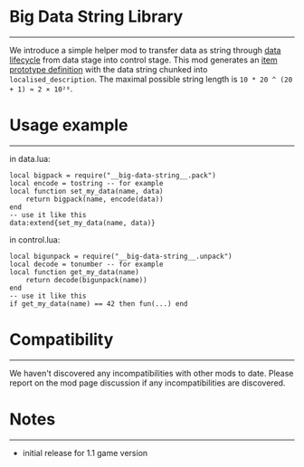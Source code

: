 # Big Data String Library
------------------------------------------------------------------------------------------------
We introduce a simple helper mod to transfer data as string through [data lifecycle](https://lua-api.factorio.com/latest/Data-Lifecycle.html) from data stage into control stage.
This mod generates an [item prototype definition](https://wiki.factorio.com/Prototype/Item) with the data string chunked into `localised_description`.
The maximal possible string length is `10 * 20 ^ (20 + 1) ≈ 2 × 10²⁸`.


# Usage example
------------------------------------------------------------------------------------------------

in data.lua:

    local bigpack = require("__big-data-string__.pack")
    local encode = tostring -- for example
    local function set_my_data(name, data)
        return bigpack(name, encode(data))
    end
    -- use it like this
    data:extend{set_my_data(name, data)}


in control.lua:

    local bigunpack = require("__big-data-string__.unpack")
    local decode = tonumber -- for example
    local function get_my_data(name)
        return decode(bigunpack(name))
    end
    -- use it like this
    if get_my_data(name) == 42 then fun(...) end



# Compatibility
------------------------------------------------------------------------------------------------
We haven't discovered any incompatibilities with other mods to date. Please report on the mod page discussion if any incompatibilities are discovered.

# Notes
------------------------------------------------------------------------------------------------
* initial release for 1.1 game version
